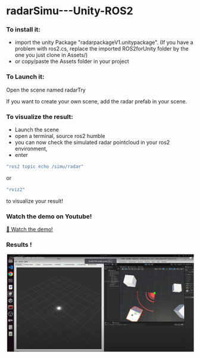 # radarSimu---Unity-ROS2

### To install it:
- import the unity Package "radarpackageV1.unitypackage". (If you have a problem with ros2.cs, replace the imported ROS2forUnity folder by the one you just clone in Assets/)
- or copy/paste the Assets folder in your project


### To Launch it: 
Open the scene named radarTry

If you want to create your own scene, add the radar prefab in your scene.


### To visualize the result:
- Launch the scene
- open a terminal, source ros2 humble
- you can now check the simulated radar pointcloud in your ros2 environment,
- enter 
```bash
"ros2 topic echo /simu/radar"
```
or 
```bash
"rviz2"
```
to visualize your result!

### Watch the demo on Youtube!
[🎥 Watch the demo!](https://www.youtube.com/watch?v=d3VPCv4Vso0)

### Results !
![surLePonton](./img/radarVisu.png)

